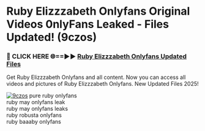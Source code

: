 # Ruby Elizzzabeth Onlyfans Original Videos 0nlyFans Leaked - Files Updated! (9czos)

<h3>🔴 CLICK HERE 🌐==►► <a href="https://tinyurl.com/2jnfzry5" rel="nofollow">Ruby Elizzzabeth Onlyfans Updated Files</a></h3>

Get Ruby Elizzzabeth Onlyfans and all content. Now you can access all videos and pictures of Ruby Elizzzabeth Onlyfans. New Updated Files 2025!

[![9czos](https://i.imgur.com/GyGTBgg.gif)](https://tinyurl.com/2jnfzry5)
pure ruby onlyfans<br>
ruby may onlyfans leak<br>
ruby may onlyfans leaks<br>
ruby robusta onlyfans<br>
ruby baaaby onlyfans